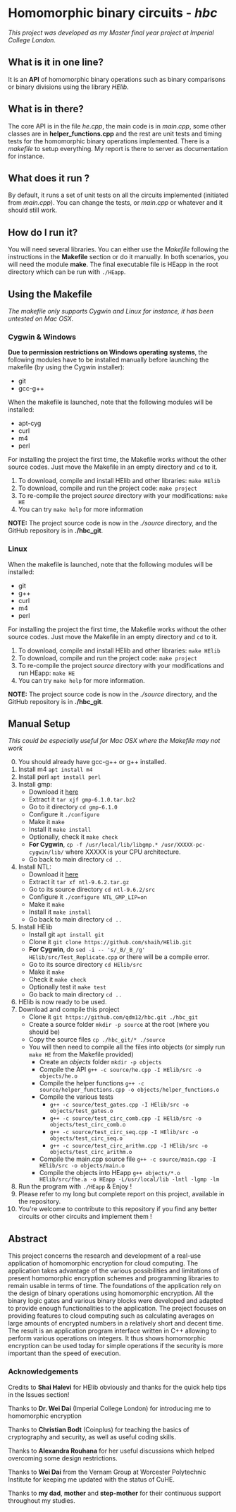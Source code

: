# Homomorphic binary circuits - _hbc_ #

_This project was developed as my Master final year project at Imperial College London._

## What is it in **one** line? ##
It is an **API** of homomorphic binary operations such as binary comparisons or binary divisions using the library _HElib_.

## What is in there? ##
The core API is in the file _he.cpp_, the main code is in _main.cpp_, some other classes are in __helper_functions.cpp__ and the rest are unit tests and timing tests for the homomorphic binary operations implemented. There is a _makefile_ to setup everything. My report is there to server as documentation for instance.

## What does it run ? ##
By default, it runs a set of unit tests on all the circuits implemented (initiated from _main.cpp_).
You can change the tests, or _main.cpp_ or whatever and it should still work.

## How do I run it? ##
You will need several libraries.
You can either use the _Makefile_ following the instructions in the **Makefile** section or do it manually.
In both scenarios, you will need the module **make**.
The final executable file is HEapp in the root directory which can be run with `./HEapp`.


## Using the Makefile ##
_The makefile only supports Cygwin and Linux for instance, it has been untested on Mac OSX._
### Cygwin & Windows ###
**Due to permission restrictions on Windows operating systems**, the following modules have to be installed manually before launching the makefile (by using the Cygwin installer):
   * git
   * gcc-g++

When the makefile is launched, note that the following modules will be installed:
   * apt-cyg
   * curl
   * m4
   * perl

For installing the project the first time, the Makefile works without the other source codes.
Just move the Makefile in an empty directory and `cd` to it.

1. To download, compile and install HElib and other libraries: `make HElib`
2. To download, compile and run the project code: `make project`
3. To re-compile the project _source_ directory with your modifications: `make HE`
4. You can try `make help` for more information

**NOTE:** The project source code is now in the _./source_ directory, and the GitHub repository is in __./hbc_git__.

### Linux ###
When the makefile is launched, note that the following modules will be installed:
   * git
   * g++
   * curl
   * m4
   * perl

For installing the project the first time, the Makefile works without the other source codes.
Just move the Makefile in an empty directory and `cd` to it.

1. To download, compile and install HElib and other libraries: `make HElib`
2. To download, compile and run the project code: `make project`
3. To re-compile the project _source_ directory with your modifications and run HEapp: `make HE`
4. You can try `make help` for more information.

**NOTE:** The project source code is now in the _./source_ directory, and the GitHub repository is in __./hbc_git__.



## Manual Setup ##
_This could be especially useful for Mac OSX where the Makefile may not work_

0. You should already have gcc-g++ or g++ installed.
1. Install m4 `apt install m4`
2. Install perl `apt install perl`
3. Install gmp:
    * Download it [here](https://gmplib.org/download/gmp/gmp-6.1.0.tar.bz2)
    * Extract it `tar xjf gmp-6.1.0.tar.bz2`
    * Go to it directory `cd gmp-6.1.0`
    * Configure it `./configure`
    * Make it `make`
    * Install it `make install`
    * Optionally, check it `make check`
    * **For Cygwin**, `cp -f /usr/local/lib/libgmp.* /usr/XXXXX-pc-cygwin/lib/` where XXXXX is your CPU architecture.
    * Go back to main directory `cd ..`
4. Install NTL:
    * Download it [here](http://www.shoup.net/ntl/ntl-9.6.2.tar.gz)
    * Extract it `tar xf ntl-9.6.2.tar.gz`
    * Go to its source directory `cd ntl-9.6.2/src`
    * Configure it `./configure NTL_GMP_LIP=on`
    * Make it `make`
    * Install it `make install`
    * Go back to main directory `cd ..`
5. Install HElib
    * Install git `apt install git`
    * Clone it `git clone https://github.com/shaih/HElib.git`
    * **For Cygwin**, do `sed -i -- 's/_B/_B_/g' HElib/src/Test_Replicate.cpp` or there will be a compile error.
    * Go to its source directory `cd HElib/src`
    * Make it `make`
    * Check it `make check`
    * Optionally test it `make test`
    * Go back to main directory `cd ..`
6. HElib is now ready to be used.
7. Download and compile this project
    * Clone it `git https://github.com/qdm12/hbc.git ./hbc_git`
    * Create a source folder `mkdir -p source` at the root (where you should be)
    * Copy the source files `cp ./hbc_git/* ./source`
    * You will then need to compile all the files into objects (or simply run `make HE` from the Makefile provided)
       * Create an _objects_ folder `mkdir -p objects`
       * Compile the API `g++ -c source/he.cpp -I HElib/src -o objects/he.o`
       * Compile the helper functions `g++ -c source/helper_functions.cpp -o objects/helper_functions.o`
       * Compile the various tests
          * `g++ -c source/test_gates.cpp -I HElib/src -o objects/test_gates.o`
          * `g++ -c source/test_circ_comb.cpp -I HElib/src -o objects/test_circ_comb.o`
          * `g++ -c source/test_circ_seq.cpp -I HElib/src -o objects/test_circ_seq.o`
          * `g++ -c source/test_circ_arithm.cpp -I HElib/src -o objects/test_circ_arithm.o`
       * Compile the main.cpp source file `g++ -c source/main.cpp -I HElib/src -o objects/main.o`
       * Compile the objects into HEapp `g++ objects/*.o HElib/src/fhe.a -o HEapp -L/usr/local/lib -lntl -lgmp -lm`
8. Run the program with `./HEapp` & Enjoy !
9. Please refer to my long but complete report on this project, available in the repository.
10. You're welcome to contribute to this repository if you find any better circuits or other circuits and implement them !



## Abstract ##
This project concerns the research and development of a real-use application of homomorphic encryption for cloud computing. The application takes advantage of the various possibilities and limitations of present homomorphic encryption schemes and programming libraries to remain usable in terms of time. The foundations of the application rely on the design of binary operations using homomorphic encryption. All the binary logic gates and various binary blocks were developed and adapted to provide enough functionalities to the application. The project focuses on providing features to cloud computing such as calculating averages on large amounts of encrypted numbers in a relatively short and decent time. The result is an application program interface written in C++ allowing to perform various operations on integers. It thus shows homomorphic encryption can be used today for simple operations if the security is more important than the speed of execution. 


### Acknowledgements ###
Credits to **Shai Halevi** for HElib obviously and thanks for the quick help tips in the Issues section!

Thanks to **Dr. Wei Dai** (Imperial College London) for introducing me to homomorphic encryption

Thanks to **Christian Bodt** (Coinplus) for teaching the basics of cryptography and security, as well as useful coding skills.

Thanks to **Alexandra Rouhana** for her useful discussions which helped overcoming some design restrictions.

Thanks to **Wei Dai** from the Vernam Group at Worcester Polytechnic Institute for keeping me updated with the status of CuHE. 

Thanks to **my dad**, **mother** and **step-mother** for their continuous support throughout my studies.
